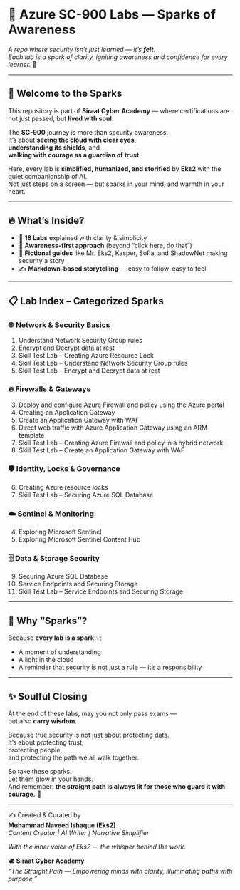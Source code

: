 # 🔐 Azure SC-900 Labs — Sparks of Awareness  

_A repo where security isn’t just learned — it’s **felt**._  
_Each lab is a spark of clarity, igniting awareness and confidence for every learner._ 🌟  

---

## 🌸 Welcome to the Sparks  

This repository is part of **Siraat Cyber Academy** — where certifications are not just passed, but **lived with soul**.  

The **SC-900** journey is more than security awareness.  
It’s about **seeing the cloud with clear eyes**,  
**understanding its shields**, and  
**walking with courage as a guardian of trust**.  

Here, every lab is **simplified, humanized, and storified** by **Eks2** with the quiet companionship of AI.  
Not just steps on a screen — but sparks in your mind, and warmth in your heart.  

---

## 🔥 What’s Inside?  

- 📂 **18 Labs** explained with clarity & simplicity  
- 🧠 **Awareness-first approach** (beyond “click here, do that”)  
- 🤝 **Fictional guides** like Mr. Eks2, Kasper, Sofia, and ShadowNet making security a story  
- ✍️ **Markdown-based storytelling** — easy to follow, easy to feel  

---

## 📋 Lab Index – Categorized Sparks  

### 🌐 Network & Security Basics  
1. Understand Network Security Group rules  
2. Encrypt and Decrypt data at rest  
12. Skill Test Lab – Creating Azure Resource Lock  
13. Skill Test Lab – Understand Network Security Group rules  
14. Skill Test Lab – Encrypt and Decrypt data at rest  

### 🔥 Firewalls & Gateways  
3. Deploy and configure Azure Firewall and policy using the Azure portal  
7. Creating an Application Gateway  
8. Create an Application Gateway with WAF  
11. Direct web traffic with Azure Application Gateway using an ARM template  
16. Skill Test Lab – Creating Azure Firewall and policy in a hybrid network  
17. Skill Test Lab – Create an Application Gateway with WAF  

### 🛡️ Identity, Locks & Governance  
6. Creating Azure resource locks  
15. Skill Test Lab – Securing Azure SQL Database  

### ☁️ Sentinel & Monitoring  
4. Exploring Microsoft Sentinel  
5. Exploring Microsoft Sentinel Content Hub  

### 🗄️ Data & Storage Security  
9. Securing Azure SQL Database  
10. Service Endpoints and Securing Storage  
18. Skill Test Lab – Service Endpoints and Securing Storage  

---

## 🌈 Why “Sparks”?  

Because **every lab is a spark** 💡:  
- A moment of understanding  
- A light in the cloud  
- A reminder that security is not just a rule — it’s a responsibility  

---

## ✨ Soulful Closing  

At the end of these labs, may you not only pass exams —  
but also **carry wisdom**.  

Because true security is not just about protecting data.  
It’s about protecting trust,  
protecting people,  
and protecting the path we all walk together.  

So take these sparks.  
Let them glow in your hands.  
And remember: **the straight path is always lit for those who guard it with courage.** 🌹  

---

✍️ Created & Curated by  
**Muhammad Naveed Ishaque (Eks2)**  
_Content Creator | AI Writer | Narrative Simplifier_  

_With the inner voice of Eks2 — the whisper behind the work._  

🕊️ **Siraat Cyber Academy**  
_“The Straight Path — Empowering minds with clarity, illuminating paths with purpose.”_  
